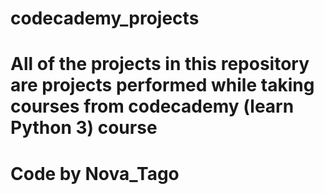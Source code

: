 # codecademy_projects
# All of the projects in this repository are projects performed while taking courses from codecademy (learn Python 3) course
# Code by Nova_Tago
